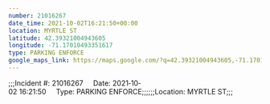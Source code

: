 ```yaml
---
number: 21016267
date_time: 2021-10-02T16:21:50+00:00
location: MYRTLE ST
latitude: 42.39321004943605
longitude: -71.17010493351617
type: PARKING ENFORCE
google_maps_link: https://maps.google.com/?q=42.39321004943605,-71.17010493351617
---
```


;;;Incident #: 21016267     Date: 2021‐10‐02 16:21:50     Type: PARKING ENFORCE;;;;;;Location: MYRTLE ST;;;
